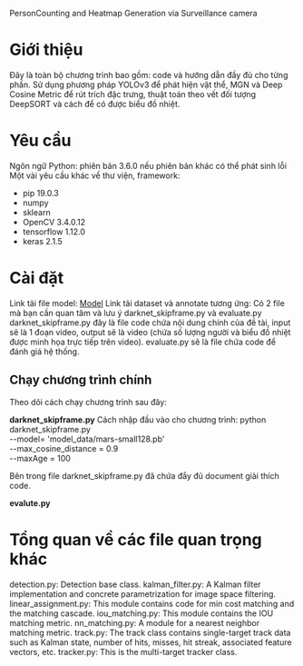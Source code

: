 PersonCounting and Heatmap Generation via Surveillance camera

# Giới thiệu
Đây là toàn bộ chương trình bao gồm: code và hướng dẫn đầy đủ cho từng phần. Sử dụng phương pháp YOLOv3 để phát hiện vật thể, MGN và Deep Cosine Metric để rút trích đặc trưng, thuật toán theo vết đối tượng DeepSORT và cách để có được biểu đồ nhiệt.
# Yêu cầu
Ngôn ngữ Python: phiên bản 3.6.0 nếu phiên bản khác có thể phát sinh lỗi
Một vài yêu cầu khác về thư viện, framework:
* pip 19.0.3
* numpy
* sklearn
* OpenCV 3.4.0.12
* tensorflow 1.12.0
* keras 2.1.5
# Cài đặt
Link tải file model: [Model](https://drive.google.com/drive/folders/1N6rZx481kLOZ4d7Wa2EAZzmgLdhT9eRF?usp=sharing)
Link tải dataset và annotate tương ứng: 
Có 2 file mà bạn cần quan tâm và lưu ý
darknet_skipframe.py và evaluate.py
darknet_skipframe.py đây là file code chứa nội dung chính của đề tài, input sẽ là 1 đoạn video, output sẽ là video (chứa số lượng người và biểu đồ nhiệt được minh họa trực tiếp trên video).
evaluate.py sẽ là file chứa code để đánh giá hệ thống.
## Chạy chương trình chính
Theo dõi cách chạy chương trình sau đây:

**darknet_skipframe.py**
Cách nhập đầu vào cho chương trình:
python darknet_skipframe.py \
--model= 'model_data/mars-small128.pb'\
--max_cosine_distance = 0.9 \
--maxAge = 100 

Bên trong file darknet_skipframe.py đã chứa đẩy đủ document giải thích code.

**evalute.py**

# Tổng quan về các file quan trọng khác
detection.py: Detection base class.
kalman_filter.py: A Kalman filter implementation and concrete parametrization for image space filtering.
linear_assignment.py: This module contains code for min cost matching and the matching cascade.
iou_matching.py: This module contains the IOU matching metric.
nn_matching.py: A module for a nearest neighbor matching metric.
track.py: The track class contains single-target track data such as Kalman state, number of hits, misses, hit streak, associated feature vectors, etc.
tracker.py: This is the multi-target tracker class.

